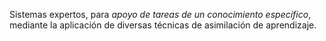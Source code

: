 Sistemas expertos, para *apoyo de tareas de un conocimiento específico*, mediante la aplicación de diversas técnicas de asimilación de aprendizaje.